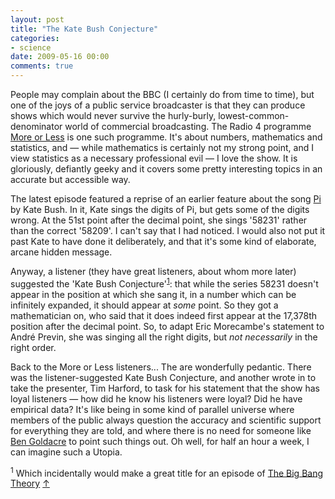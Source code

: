 ```yaml
---
layout: post
title: "The Kate Bush Conjecture"
categories:
- science
date: 2009-05-16 00:00
comments: true
---
```


<p>People may complain about the BBC (I certainly do from time to time), but one of the joys of a public service broadcaster is that they can produce shows which would never survive the hurly-burly, lowest-common-denominator world of commercial broadcasting. The Radio 4 programme <a href="http://news.bbc.co.uk/1/hi/programmes/more_or_less/default.stm">More or Less</a> is one such programme. It's about numbers, mathematics and statistics, and &mdash; while mathematics is certainly not my strong point, and I view statistics as a necessary professional evil &mdash; I love the show. It is gloriously, defiantly geeky and it covers some pretty interesting topics in an accurate but accessible way.</p>

<p>The latest episode featured a reprise of an earlier feature about the song <a href="http://www.youtube.com/watch?v=kZSHr5E7fZY">Pi</a> by Kate Bush. In it, Kate sings the digits of Pi, but gets some of the digits wrong. At the 51st point after the decimal point, she sings '58231' rather than the correct '58209'. I can't say that I had noticed. I would also not put it past Kate to have done it deliberately, and that it's some kind of elaborate, arcane hidden message.</p>

<p>Anyway, a listener (they have great listeners, about whom more later) suggested the 'Kate Bush Conjecture'<sup id="r1-160509"><a href="#f1-160509">1</a></sup>: that while the series 58231 doesn't appear in the position at which she sang it, in a number which can be infinitely expanded, it should appear at <em>some</em> point. So they got a mathematician on, who said that it does indeed first appear at the 17,378th position after the decimal point. So, to adapt Eric Morecambe's statement to Andr&eacute; Previn, she was singing all the right digits, but <em>not necessarily</em> in the right order.</p>

<p>Back to the More or Less listeners... The are wonderfully pedantic. There was the listener-suggested Kate Bush Conjecture, and another wrote in to take the presenter, Tim Harford, to task for his statement that the show has loyal listeners &mdash; how did he know his listeners were loyal? Did he have empirical data? It's like being in some kind of parallel universe where members of the public always question the accuracy and scientific support for everything they are told, and where there is no need for someone like <a href="http://www.badscience.net/">Ben Goldacre</a> to point such things out. Oh well, for half an hour a week, I can imagine such a Utopia.</p>

<p><sup id="f1-160509">1</sup> Which incidentally would make a great title for an episode of <a href="http://en.wikipedia.org/wiki/The_Big_Bang_Theory_(TV_series)">The Big Bang Theory</a> <a href="#r1-160509">&uarr;</a></p>


